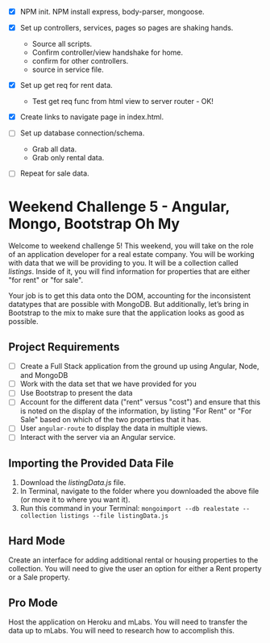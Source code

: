- [x] NPM init. NPM install express, body-parser, mongoose. 

- [x] Set up controllers, services, pages so pages are shaking hands.
    - Source all scripts.
    - Confirm controller/view handshake for home.
    - confirm for other controllers.
    - source in service file.
- [x] Set up get req for rent data.
    - Test get req func from html view to server router - OK!
- [x] Create links to navigate page in index.html.
- [ ] Set up database connection/schema.
     - Grab all data.
     - Grab only rental data.

- [ ] Repeat for sale data.


# Weekend Challenge 5 - Angular, Mongo, Bootstrap Oh My

Welcome to weekend challenge 5! This weekend, you will take on the role of an application developer for a real estate company. You will be working with data that we will be providing to you. It will be a collection called *listings*. Inside of it, you will find information for properties that are either "for rent" or "for sale".

Your job is to get this data onto the DOM, accounting for the inconsistent datatypes that are possible with MongoDB. But additionally, let’s bring in Bootstrap to the mix to make sure that the application looks as good as possible.

## Project Requirements

- [ ] Create a Full Stack application from the ground up using Angular, Node, and MongoDB
- [ ] Work with the data set that we have provided for you
- [ ] Use Bootstrap to present the data
- [ ] Account for the different data ("rent" versus "cost") and ensure that this is noted on the display of the information, by listing "For Rent" or "For Sale" based on which of the two properties that it has.
- [ ] User `angular-route` to display the data in multiple views.
- [ ] Interact with the server via an Angular service. 

## Importing the Provided Data File

1. Download the *listingData.js* file.
2. In Terminal, navigate to the folder where you downloaded the above file (or move it to where you want it).
3. Run this command in your Terminal: `mongoimport --db realestate --collection listings --file listingData.js`

## Hard Mode
Create an interface for adding additional rental or housing properties to the collection. You will need to give the user an option for either a Rent property or a Sale property.

## Pro Mode
Host the application on Heroku and mLabs. You will need to transfer the data up to mLabs. You will need to research how to accomplish this.